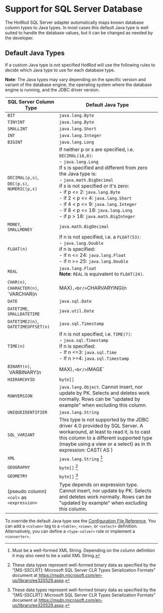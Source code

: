 # Support for SQL Server Database

The HotRod SQL Server adapter automatically maps known database column types to Java types. In most cases this default Java type is well suited to handle the database values, but it can be changed as needed by the developer.

## Default Java Types

If a custom Java type is not specified HotRod will use the following rules to decide which Java type to use for each database type.

**Note**: The Java types may vary depending on the specific version and variant of the database engine, the operating system where the database engine is running, and the JDBC driver version.

| SQL Server Column Type | Default Java Type |
| -- | -- |
| `BIT` | `java.lang.Byte` |
| `TINYINT` | `java.lang.Byte` |
| `SMALLINT` | `java.lang.Short` |
| `INT` | `java.lang.Integer` |
| `BIGINT` | `java.lang.Long` |
| `DECIMAL(p,s)`,<br/>`DEC(p,s)`,<br/>`NUMERIC(p,s)` | If neither p or s are specified, i.e. `DECIMAL(18,0)`:<br/>- `java.lang.Long`<br/>If s is specified and different from zero the Java type is:<br/>- `java.math.BigDecimal`<br/>if s is not specified or it's zero:<br/>- if p <= 2: `java.lang.Byte`<br/>- if 2 < p <= 4: `java.lang.Short`<br/>- if 4 < p <= 9: `java.lang.Integer`<br/>- if 8 < p <= 18: `java.lang.Long`<br/>- if p > 18: `java.math.BigInteger` |
| `MONEY`,<br/>`SMALLMONEY` | `java.math.BigDecimal` |
| `FLOAT(n)` | If n is not specified, i.e. a `FLOAT(53)`:<br/>- `java.lang.Double`<br/>if n is specified:<br/>- if n <= 24: `java.lang.Float`<br/>- if n >= 25: `java.lang.Double` |
| `REAL` | `java.lang.Float`<br/>**Note**: `REAL` is equivalent to `FLOAT(24)`. |
| `CHAR(n)`,<br/>`CHARACTER(n)`,<br/>`VARCHAR(n | MAX)`,<br/>`CHARVARYING(n|MAX)`,<br/>`CHARACTERVARYING(n|MAX)`,<br/>`NCHAR(n)`,<br/>`NATIONAL CHAR(n)`,<br/>`NATIONAL CHARACTER(n)`,<br/>`NVARCHAR(n|MAX)`,<br/>`NATIONAL CHAR VARYING(n|MAX)`,<br/>`NATIONAL CHARACTER VARYING(n|MAX)`,<br/>`TEXT`,<br/>`NTEXT` | `java.lang.String` [^1] |
| `DATE` | `java.sql.Date` |
| `DATETIME`,<br/>`SMALLDATETIME` | `java.util.Date` |
| `DATETIME2(n)`,<br/>`DATETIMEOFFSET(n)` | `java.sql.Timestamp` |
| `TIME(n)` | If n is not specified, i.e. `TIME(7)`:<br/>- `java.sql.Timestamp`<br/>If n is specified:<br/>- If n <=3: `java.sql.Time`<br/>- If n >=4: `java.sql.Timestamp` |
| `BINARY(n)`,<br/>`VARBINARY(n|MAX)`,<br/>`IMAGE` | `byte[]` [^1] |
| `HIERARCHYID` | `byte[]` |
| `ROWVERSION` | `java.lang.Object`. Cannot insert, nor update by PK. Selects and deletes work normally. Rows can be "updated by example" when excluding this column. |
| `UNIQUEIDENTIFIER` | `java.lang.String` |
| `SQL_VARIANT` | This type is not supported by the JDBC driver 4.0 provided by SQL Server. A workaround, at least to read it, is to cast this column to a different supported type (maybe using a view or a select) as in th expression: CAST(<column> AS <type>) |
| `XML` | `java.lang.String` [^3] |
| `GEOGRAPHY` | `byte[]` [^4] |
| `GEOMETRY` | `byte[]` [^4] |
| (pseudo column) `<col>` as `<expression>` | Type depends on expression type. Cannot insert, nor update by PK. Selects and deletes work normally. Rows can be "updated by example" when excluding this column. |

[^1]: LOB types are by default read all at once into memory as byte arrays. They can also be read/written using streaming instead of loading them all at once. To do this you’ll need to write a `<converter>`.

[^3]: Must be a well-formed XML String. Depending on the column definition it may also need to be a valid XML String.

[^4]: These data types represent well-formed binary data as specified by the “[MS-SSCLRT]: Microsoft SQL Server CLR Types Serialization Formats” document at https://msdn.microsoft.com/en-us/library/ee320529.aspx.

To override the default Java type see the [Configuration File Reference](../configuration-file-structure.md). You can add a `<column>` tag to a `<table>`, `<view>`, or `<select>` definition. Alternatively, you can define a `<type-solver>` rule or implement a `<converter>`.

